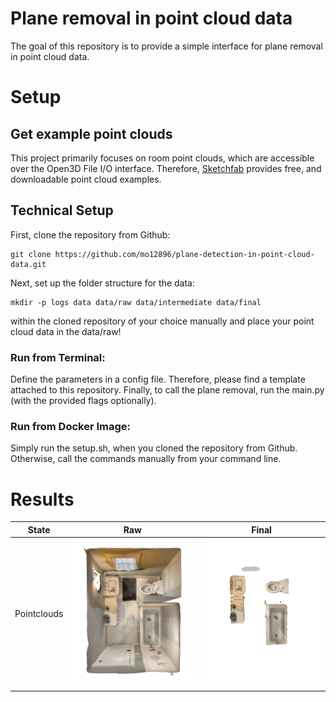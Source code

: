 # Plane removal in point cloud data

The goal of this repository is to provide a simple interface for plane removal in point cloud data.

# Setup

## Get example point clouds
This project primarily focuses on room point clouds, which are accessible over the Open3D
File I/O interface. Therefore, [Sketchfab](https://sketchfab.com/search?features=downloadable&q=room+point+cloud&type=models) 
provides free, and downloadable point cloud examples.


## Technical Setup
First, clone the repository from Github:

```
git clone https://github.com/mo12896/plane-detection-in-point-cloud-data.git
```


Next, set up the folder structure for the data:

```
mkdir -p logs data data/raw data/intermediate data/final 
```

within the cloned repository of your choice manually and place your point cloud data in the data/raw! 

### Run from Terminal:

Define the parameters in a config file. Therefore, please find a template attached to this repository. Finally, to call the plane removal, run the main.py (with the provided flags optionally). 

### Run from Docker Image:

Simply run the setup.sh, when you cloned the repository from Github. Otherwise, call the commands manually from your command line. 

# Results

State | Raw                                    | Final                                    | 
--- |----------------------------------------|------------------------------------------| 
Pointclouds | <img src="docs/raw.png" width="500" /> | <img src="docs/final.png" width="485" /> | 
